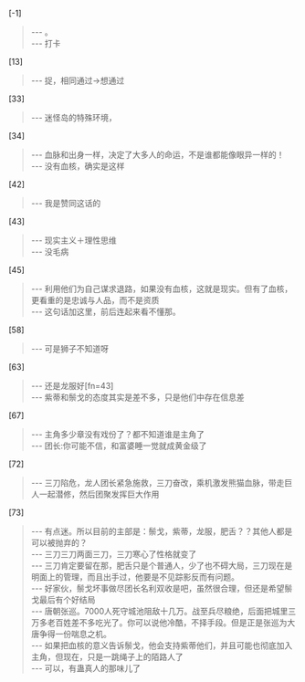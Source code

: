 
[-1] 
>--- 。<br>
>--- 打卡<br>

[13] 
>--- 捉，相同通过→想通过<br>

[33] 
>--- 迷怪岛的特殊环境，<br>

[34] 
>--- 血脉和出身一样，决定了大多人的命运，不是谁都能像眼异一样的！<br>
>--- 没有血核，确实是这样<br>

[42] 
>--- 我是赞同这话的<br>

[43] 
>--- 现实主义＋理性思维<br>
>--- 没毛病<br>

[45] 
>--- 利用他们为自己谋求退路，如果没有血核，这就是现实。但有了血核，更看重的是忠诚与人品，而不是资质<br>
>--- 这句话加这里，前后连起来看不懂那。<br>

[58] 
>--- 可是狮子不知道呀<br>

[63] 
>--- 还是龙服好[fn=43]<br>
>--- 紫蒂和鬃戈的态度其实是差不多，只是他们中存在信息差<br>

[67] 
>--- 主角多少章没有戏份了？都不知道谁是主角了<br>
>--- 团长:你可能不信，和富婆睡一觉就成黄金级了<br>

[72] 
>--- 三刀陷危，龙人团长紧急施救，三刀奋改，乘机激发熊猫血脉，带走巨人一起潜修，然后团聚发挥巨大作用<br>

[73] 
>--- 有点迷。所以目前的主部是：鬃戈，紫蒂，龙服，肥舌？？其他人都是可以被抛弃的？<br>
>--- 三刀三刀两面三刀，三刀寒心了性格就变了<br>
>--- 三刀肯定要留在那，肥舌只是个普通人，少了也不碍大局，三刀现在是明面上的管理，而且出手过，他要是不见踪影反而有问题。<br>
>--- 好家伙，鬃戈坏事做尽团长名利双收是吧，虽然很合理，但还是希望鬃戈最后有个好结局<br>
>--- 唐朝张巡。7000人死守城池阻敌十几万。战至兵尽粮绝，后面把城里三万多老百姓差不多吃光了。你可以说他冷酷，不择手段。但是正是张巡为大唐争得一份喘息之机。<br>
>--- 如果把血核的意义告诉鬃戈，他会支持紫蒂他们，并且可能也彻底加入主角，但现在，只是一跳绳子上的陌路人了<br>
>--- 可以，有蛊真人的那味儿了<br>
